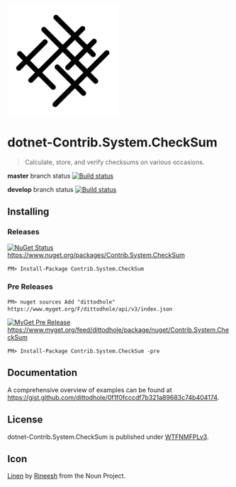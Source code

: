 ![Icon](https://raw.githubusercontent.com/dittodhole/dotnet-Contrib.System.CheckSum/develop/assets/noun_1117655_cc.png)

# dotnet-Contrib.System.CheckSum
> Calculate, store, and verify checksums on various occasions.

**master** branch status
[![Build status](https://ci.appveyor.com/api/projects/status/7p7i4x0v0tk3a5ws)](https://ci.appveyor.com/project/dittodhole/dotnet-contrib-system-checksum)

**develop** branch status
[![Build status](https://ci.appveyor.com/api/projects/status/7p7i4x0v0tk3a5ws/branch/develop)](https://ci.appveyor.com/project/dittodhole/dotnet-contrib-system-checksum/branch/develop)

## Installing

### Releases

[![NuGet Status](https://img.shields.io/nuget/v/Contrib.System.CheckSum.svg)](https://www.nuget.org/packages/Contrib.System.CheckSum)
https://www.nuget.org/packages/Contrib.System.CheckSum

    PM> Install-Package Contrib.System.CheckSum

### Pre Releases

    PM> nuget sources Add "dittodhole" https://www.myget.org/F/dittodhole/api/v3/index.json

[![MyGet Pre Release](https://img.shields.io/myget/dittodhole/vpre/Contrib.System.CheckSum.svg)](https://www.myget.org/feed/dittodhole/package/nuget/Contrib.System.CheckSum)
https://www.myget.org/feed/dittodhole/package/nuget/Contrib.System.CheckSum

    PM> Install-Package Contrib.System.CheckSum -pre

## Documentation

A comprehensive overview of examples can be found at https://gist.github.com/dittodhole/0f1f0fcccdf7b321a89683c74b404174.

## License

dotnet-Contrib.System.CheckSum is published under [WTFNMFPLv3](https://github.com/dittodhole/WTFNMFPLv3).

## Icon

[Linen](https://thenounproject.com/term/linen/1117655/) by [Rineesh](https://thenounproject.com/rineesh) from the Noun Project.